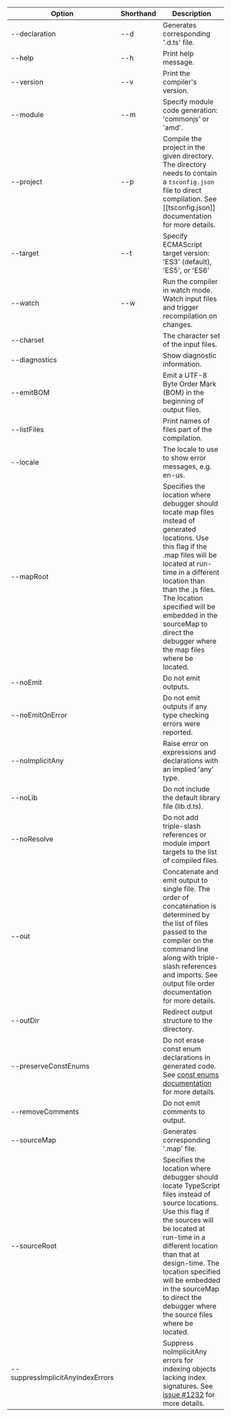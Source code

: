 

Option | Shorthand | Description
--------|-------|--------------
--declaration | --d | Generates corresponding '.d.ts' file.
--help | --h | Print help message.
--version | --v | Print the compiler's version.
--module | --m | Specify module code generation: 'commonjs' or 'amd'.
--project | --p | Compile the project in the given directory. The directory needs to contain a `tsconfig.json` file to direct compilation. See [[tsconfig.json]] documentation for more details.
--target | --t | Specify ECMAScript target version: 'ES3' (default), 'ES5', or 'ES6'
--watch | --w | Run the compiler in watch mode. Watch input files and trigger recompilation on changes.
--charset | | The character set of the input files.
--diagnostics | | Show diagnostic information.
--emitBOM | | Emit a UTF-8 Byte Order Mark (BOM) in the beginning of output files.
--listFiles | | Print names of files part of the compilation.
--locale | | The locale to use to show error messages, e.g. en-us.
--mapRoot | | Specifies the location where debugger should locate map files instead of generated locations. Use this flag if the .map files will be located at run-time in a different location than than the .js files. The location specified will be embedded in the sourceMap to direct the debugger where the map files where be located.
--noEmit | | Do not emit outputs.
--noEmitOnError | | Do not emit outputs if any type checking errors were reported.
--noImplicitAny | | Raise error on expressions and declarations with an implied 'any' type.
--noLib | | Do not include the default library file (lib.d.ts).
--noResolve | | Do not add triple-slash references or module import targets to the list of compiled files.
--out | | Concatenate and emit output to single file. The order of concatenation is determined by the list of files passed to the compiler on the command line along with triple-slash references and imports. See output file order documentation for more details.
--outDir | | Redirect output structure to the directory.
--preserveConstEnums | | Do not erase const enum declarations in generated code. See [const enums documentation](https://github.com/Microsoft/TypeScript/blob/master/doc/spec.md#94-constant-enum-declarations) for more details.
--removeComments | | Do not emit comments to output.
--sourceMap | | Generates corresponding '.map' file.
--sourceRoot | | Specifies the location where debugger should locate TypeScript files instead of source locations. Use this flag if the sources will be located at run-time in a different location than that at design-time. The location specified will be embedded in the sourceMap to direct the debugger where the source files where be located.
--suppressImplicitAnyIndexErrors | | Suppress noImplicitAny errors for indexing objects lacking index signatures. See [issue #1232](https://github.com/Microsoft/TypeScript/issues/1232#issuecomment-64510362) for more details.